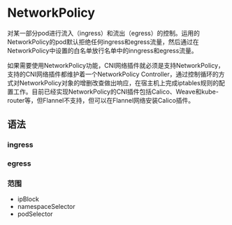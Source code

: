 # NetworkPolicy

对某一部分pod进行流入（ingress）和流出（egress）的控制。运用的NetworkPolicy的pod默认拒绝任何ingress和egress流量，然后通过在NetworkPolicy中设置的白名单放行名单中的inngress和egress流量。

如果需要使用NetworkPolicy功能，CNI网络插件就必须是支持NetworkPolicy，支持的CNI网络插件都维护着一个NetworkPolicy Controller，通过控制循环的方式对NetworkPolicy对象的增删改查做出响应，在宿主机上完成iptables规则的配置工作。目前已经实现NetworkPolicy的CNI插件包括Calico、Weave和kube-router等，但Flannel不支持，但可以在Flannel网络安装Calico插件。

## 语法

### ingress



### egress



### 范围

- ipBlock
- namespaceSelector
- podSelector



